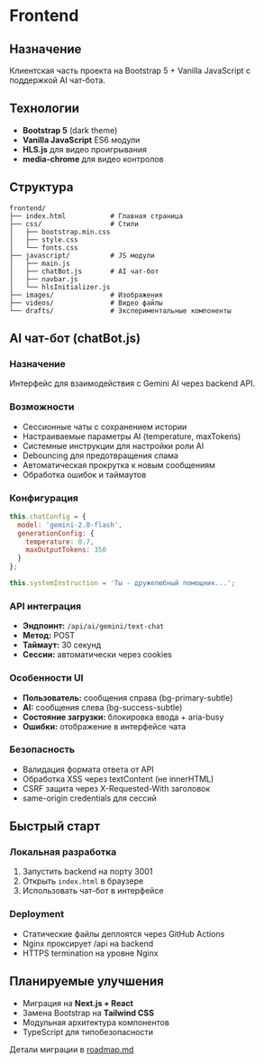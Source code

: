 # Frontend

## Назначение
Клиентская часть проекта на Bootstrap 5 + Vanilla JavaScript с поддержкой AI чат-бота.

## Технологии
- **Bootstrap 5** (dark theme)
- **Vanilla JavaScript** ES6 модули
- **HLS.js** для видео проигрывания
- **media-chrome** для видео контролов

## Структура
```
frontend/
├── index.html           # Главная страница
├── css/                 # Стили
│   ├── bootstrap.min.css
│   ├── style.css
│   └── fonts.css
├── javascript/          # JS модули
│   ├── main.js
│   ├── chatBot.js       # AI чат-бот
│   ├── navbar.js
│   └── hlsInitializer.js
├── images/              # Изображения
├── videos/              # Видео файлы
└── drafts/              # Экспериментальные компоненты
```

## AI чат-бот (chatBot.js)

### Назначение
Интерфейс для взаимодействия с Gemini AI через backend API.

### Возможности
- Сессионные чаты с сохранением истории
- Настраиваемые параметры AI (temperature, maxTokens)
- Системные инструкции для настройки роли AI
- Debouncing для предотвращения спама
- Автоматическая прокрутка к новым сообщениям
- Обработка ошибок и таймаутов

### Конфигурация
```javascript
this.chatConfig = {
  model: 'gemini-2.0-flash',
  generationConfig: {
    temperature: 0.7,
    maxOutputTokens: 350
  }
};

this.systemInstruction = 'Ты - дружелюбный помощник...';
```

### API интеграция
- **Эндпоинт:** `/api/ai/gemini/text-chat`
- **Метод:** POST
- **Таймаут:** 30 секунд
- **Сессии:** автоматически через cookies

### Особенности UI
- **Пользователь:** сообщения справа (bg-primary-subtle)
- **AI:** сообщения слева (bg-success-subtle)
- **Состояние загрузки:** блокировка ввода + aria-busy
- **Ошибки:** отображение в интерфейсе чата

### Безопасность
- Валидация формата ответа от API
- Обработка XSS через textContent (не innerHTML)
- CSRF защита через X-Requested-With заголовок
- same-origin credentials для сессий

## Быстрый старт

### Локальная разработка
1. Запустить backend на порту 3001
2. Открыть `index.html` в браузере
3. Использовать чат-бот в интерфейсе

### Deployment
- Статические файлы деплоятся через GitHub Actions
- Nginx проксирует /api на backend
- HTTPS termination на уровне Nginx

## Планируемые улучшения
- Миграция на **Next.js + React**
- Замена Bootstrap на **Tailwind CSS**
- Модульная архитектура компонентов
- TypeScript для типобезопасности

Детали миграции в [roadmap.md](../roadmap.md)